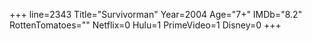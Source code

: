 +++
line=2343
Title="Survivorman"
Year=2004
Age="7+"
IMDb="8.2"
RottenTomatoes=""
Netflix=0
Hulu=1
PrimeVideo=1
Disney=0
+++

